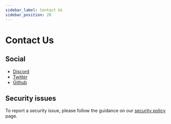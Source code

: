 ```yaml
---
sidebar_label: Contact Us
sidebar_position: 20
---
```


# Contact Us

## Social

- [Discord][]
- [Twitter][]
- [Github][]

## Security issues

To report a security issue, please follow the guidance on our [security policy](/security-policy) page.


[discord]: https://discord.com/invite/metaplex
[twitter]: https://twitter.com/metaplex
[github]: https://github.com/metaplex-foundation